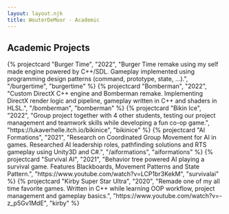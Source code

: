 ```yaml
---
layout: layout.njk
title: WouterDeMoor - Academic
---
```


<section class="games">
  <h2 class="grid-title">Academic Projects</h2>
  <div class="projectcard-grid container">
    {% projectcard "Burger Time", "2022", "Burger Time remake using my self made engine powered by C++/SDL. Gameplay implemented using programming design patterns (command, prototype, state, ...).", "/burgertime", "burgertime" %}
    {% projectcard "Bomberman", "2022", "Custom DirectX C++ engine and Bomberman remake. Implementing DirectX render logic and pipeline, gameplay written in C++ and shaders in HLSL.", "/bomberman", "bomberman" %}
    {% projectcard "Bikin Ice", "2022", "Group project together with 4 other students, testing our project management and teamwork skills while developing a fun co-op game.", "https://lukaverhelle.itch.io/bikinice", "bikinice" %}
    {% projectcard "AI Formations", "2021", "Research on Coordinated Group Movement for AI in games. Researched AI leadership roles, pathfinding solutions and RTS gameplay using Unity3D and C#.", "/aiformations", "aiformations" %}
    {% projectcard "Survival AI", "2021", "Behavior tree powered AI playing a survival game. Features Blackboards, Movement Patterns and State Pattern.", "https://www.youtube.com/watch?v=LCP1br3KekM", "survivalai" %}
    {% projectcard "Kirby Super Star Ultra", "2020", "Remade one of my all time favorite games. Written in C++ while learning OOP workflow, project management and gameplay basics.", "https://www.youtube.com/watch?v=-z_p5Gv1MdE", "kirby" %}
  </div>
</section>